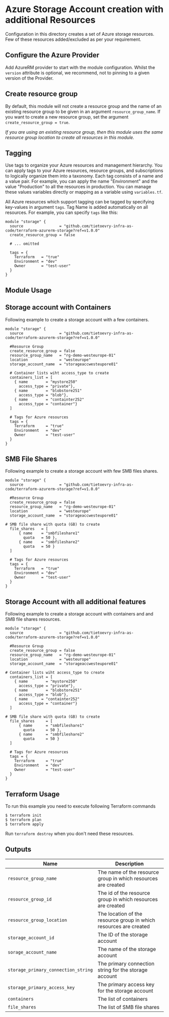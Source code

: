 # Azure Storage Account creation with additional Resources

Configuration in this directory creates a set of Azure storage resources. Few of these resources added/excluded as per your requirement.

## Configure the Azure Provider

Add AzureRM provider to start with the module configuration. Whilst the `version` attribute is optional, we recommend, not to pinning to a given version of the Provider.

## Create resource group

By default, this module will not create a resource group and the name of an existing resource group to be given in an argument `resource_group_name`. If you want to create a new resource group, set the argument `create_resource_group = true`.

*If you are using an existing resource group, then this module uses the same resource group location to create all resources in this module.*

## Tagging

Use tags to organize your Azure resources and management hierarchy. You can apply tags to your Azure resources, resource groups, and subscriptions to logically organize them into a taxonomy. Each tag consists of a name and a value pair. For example, you can apply the name "Environment" and the value "Production" to all the resources in production. You can manage these values variables directly or mapping as a variable using `variables.tf`.

All Azure resources which support tagging can be tagged by specifying key-values in argument `tags`. Tag Name is added automatically on all resources. For example, you can specify `tags` like this:

```
module "storage" {
  source                = "github.com/tietoevry-infra-as-code/terraform-azurerm-storage?ref=v1.0.0"
  create_resource_group = false

  # ... omitted

  tags = {
    Terraform   = "true"
    Environment = "dev"
    Owner       = "test-user"
  }
}
```

## Module Usage

## Storage account with Containers

Following example to create a storage account with a few containers.

```
module "storage" {
  source                = "github.com/tietoevry-infra-as-code/terraform-azurerm-storage?ref=v1.0.0"
  
  #Resource Group
  create_resource_group = false
  resource_group_name   = "rg-demo-westeurope-01"
  location              = "westeurope"
  storage_account_name  = "storageaccwesteupore01"

  # Container lists wiht access_type to create
  containers_list = [
    { name        = "mystore250"
      access_type = "private"},
    { name        = "blobstore251"
      access_type = "blob"},
    { name        = "containter252"
      access_type = "container"}
  ]

  # Tags for Azure resources
  tags = {
    Terraform     = "true"
    Environment   = "dev"
    Owner         = "test-user"
  }
}
```

## SMB File Shares

Following example to create a storage account with few SMB files shares.

```
module "storage" {
  source                = "github.com/tietoevry-infra-as-code/terraform-azurerm-storage?ref=v1.0.0"
  
  #Resource Group
  create_resource_group = false
  resource_group_name   = "rg-demo-westeurope-01"
  location              = "westeurope"
  storage_account_name  = "storageaccwesteupore01"

# SMB file share with quota (GB) to create
  file_shares   = [
      { name    = "smbfileshare1"
        quota   = 50 },
      { name    = "smbfileshare2"
        quota   = 50 }
  ]

  # Tags for Azure resources
  tags = {
    Terraform   = "true"
    Environment = "dev"
    Owner       = "test-user"
  }
}
```

## Storage Account with all additional features

Following example to create a storage account with containers and and SMB file shares resources.

```
module "storage" {
  source                = "github.com/tietoevry-infra-as-code/terraform-azurerm-storage?ref=v1.0.0"
  
  #Resource Group
  create_resource_group = false
  resource_group_name   = "rg-demo-westeurope-01"
  location              = "westeurope"
  storage_account_name  = "storageaccwesteupore01"

# Container lists wiht access_type to create
  containers_list = [
    { name        = "mystore250"
      access_type = "private"},
    { name        = "blobstore251"
      access_type = "blob"},
    { name      = "containter252"
      access_type = "container"}
  ]

# SMB file share with quota (GB) to create
  file_shares     = [
      { name      = "smbfileshare1"
        quota     = 50 },
      { name      = "smbfileshare2"
        quota     = 50 }
  ]

  # Tags for Azure resources
  tags = {
    Terraform     = "true"
    Environment   = "dev"
    Owner         = "test-user"
  }
}
```

## Terraform Usage

To run this example you need to execute following Terraform commands

```
$ terraform init
$ terraform plan
$ terraform apply
```

Run `terraform destroy` when you don't need these resources.

## Outputs

Name | Description
---- | -----------
`resource_group_name` | The name of the resource group in which resources are created
`resource_group_id` | The id of the resource group in which resources are created
`resource_group_location`| The location of the resource group in which resources are created
`storage_account_id` | The ID of the storage account
`sorage_account_name`| The name of the storage account
`storage_primary_connection_string`|The primary connection string for the storage account
`storage_primary_access_key`|The primary access key for the storage account
`containers` | The list of containers
`file_shares` | The list of SMB file shares